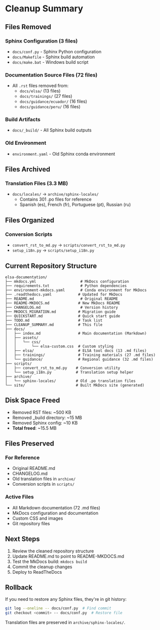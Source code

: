 # Cleanup Summary

## Files Removed

### Sphinx Configuration (3 files)
- `docs/conf.py` - Sphinx Python configuration
- `docs/Makefile` - Sphinx build automation
- `docs/make.bat` - Windows build script

### Documentation Source Files (72 files)
- All `.rst` files removed from:
  - `docs/elsa/` (13 files)
  - `docs/trainings/` (27 files)
  - `docs/guidance/ecuador/` (16 files)
  - `docs/guidance/peru/` (16 files)

### Build Artifacts
- `docs/_build/` - All Sphinx build outputs

### Old Environment
- `environment.yaml` - Old Sphinx conda environment

## Files Archived

### Translation Files (3.3 MB)
- `docs/locales/` → `archive/sphinx-locales/`
  - Contains 301 .po files for reference
  - Spanish (es), French (fr), Portuguese (pt), Russian (ru)

## Files Organized

### Conversion Scripts
- `convert_rst_to_md.py` → `scripts/convert_rst_to_md.py`
- `setup_i18n.py` → `scripts/setup_i18n.py`

## Current Repository Structure

```
elsa-documentation/
├── mkdocs.yml                    # MkDocs configuration
├── requirements.txt              # Python dependencies
├── environment-mkdocs.yaml       # Conda environment for MkDocs
├── .readthedocs.yaml            # Updated for MkDocs
├── README.md                     # Original README
├── README-MKDOCS.md             # New MkDocs README
├── CHANGELOG.md                  # Version history
├── MKDOCS_MIGRATION.md          # Migration guide
├── QUICKSTART.md                # Quick start guide
├── TODO.md                      # Task list
├── CLEANUP_SUMMARY.md           # This file
├── docs/
│   ├── index.md                 # Main documentation (Markdown)
│   ├── assets/
│   │   └── css/
│   │       └── elsa-custom.css  # Custom styling
│   ├── elsa/                    # ELSA tool docs (13 .md files)
│   ├── trainings/               # Training materials (27 .md files)
│   └── guidance/                # Regional guidance (32 .md files)
├── scripts/
│   ├── convert_rst_to_md.py    # Conversion utility
│   └── setup_i18n.py           # Translation setup helper
├── archive/
│   └── sphinx-locales/         # Old .po translation files
└── site/                       # Built MkDocs site (generated)
```

## Disk Space Freed

- Removed RST files: ~500 KB
- Removed _build directory: ~15 MB
- Removed Sphinx config: ~10 KB
- **Total freed**: ~15.5 MB

## Files Preserved

### For Reference
- Original README.md
- CHANGELOG.md
- Old translation files in `archive/`
- Conversion scripts in `scripts/`

### Active Files
- All Markdown documentation (72 .md files)
- MkDocs configuration and documentation
- Custom CSS and images
- Git repository files

## Next Steps

1. Review the cleaned repository structure
2. Update README.md to point to README-MKDOCS.md
3. Test the MkDocs build: `mkdocs build`
4. Commit the cleanup changes
5. Deploy to ReadTheDocs

## Rollback

If you need to restore any Sphinx files, they're in git history:
```bash
git log --oneline -- docs/conf.py  # Find commit
git checkout <commit> -- docs/conf.py  # Restore file
```

Translation files are preserved in `archive/sphinx-locales/`.
